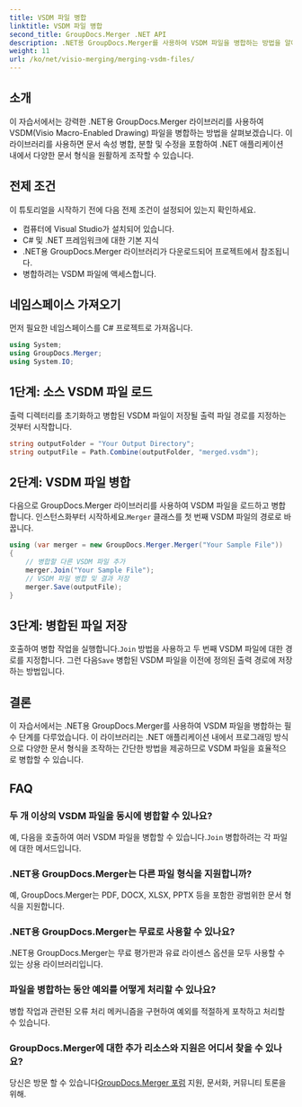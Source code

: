 ```yaml
---
title: VSDM 파일 병합
linktitle: VSDM 파일 병합
second_title: GroupDocs.Merger .NET API
description: .NET용 GroupDocs.Merger를 사용하여 VSDM 파일을 병합하는 방법을 알아보세요. 사용하기 쉬운 이 라이브러리로 문서 관리 작업을 단순화하세요.
weight: 11
url: /ko/net/visio-merging/merging-vsdm-files/
---
```

## 소개
이 자습서에서는 강력한 .NET용 GroupDocs.Merger 라이브러리를 사용하여 VSDM(Visio Macro-Enabled Drawing) 파일을 병합하는 방법을 살펴보겠습니다. 이 라이브러리를 사용하면 문서 속성 병합, 분할 및 수정을 포함하여 .NET 애플리케이션 내에서 다양한 문서 형식을 원활하게 조작할 수 있습니다.
## 전제 조건
이 튜토리얼을 시작하기 전에 다음 전제 조건이 설정되어 있는지 확인하세요.
- 컴퓨터에 Visual Studio가 설치되어 있습니다.
- C# 및 .NET 프레임워크에 대한 기본 지식
- .NET용 GroupDocs.Merger 라이브러리가 다운로드되어 프로젝트에서 참조됩니다.
- 병합하려는 VSDM 파일에 액세스합니다.

## 네임스페이스 가져오기
먼저 필요한 네임스페이스를 C# 프로젝트로 가져옵니다.
```csharp
using System; 
using GroupDocs.Merger;
using System.IO;
```
## 1단계: 소스 VSDM 파일 로드
출력 디렉터리를 초기화하고 병합된 VSDM 파일이 저장될 출력 파일 경로를 지정하는 것부터 시작합니다.
```csharp
string outputFolder = "Your Output Directory";
string outputFile = Path.Combine(outputFolder, "merged.vsdm");
```
## 2단계: VSDM 파일 병합
 다음으로 GroupDocs.Merger 라이브러리를 사용하여 VSDM 파일을 로드하고 병합합니다. 인스턴스화부터 시작하세요.`Merger` 클래스를 첫 번째 VSDM 파일의 경로로 바꿉니다.
```csharp
using (var merger = new GroupDocs.Merger.Merger("Your Sample File"))
{
    // 병합할 다른 VSDM 파일 추가
    merger.Join("Your Sample File");
    // VSDM 파일 병합 및 결과 저장
    merger.Save(outputFile);
}
```
## 3단계: 병합된 파일 저장
호출하여 병합 작업을 실행합니다.`Join` 방법을 사용하고 두 번째 VSDM 파일에 대한 경로를 지정합니다. 그런 다음`Save` 병합된 VSDM 파일을 이전에 정의된 출력 경로에 저장하는 방법입니다.

## 결론
이 자습서에서는 .NET용 GroupDocs.Merger를 사용하여 VSDM 파일을 병합하는 필수 단계를 다루었습니다. 이 라이브러리는 .NET 애플리케이션 내에서 프로그래밍 방식으로 다양한 문서 형식을 조작하는 간단한 방법을 제공하므로 VSDM 파일을 효율적으로 병합할 수 있습니다.

## FAQ
### 두 개 이상의 VSDM 파일을 동시에 병합할 수 있나요?
 예, 다음을 호출하여 여러 VSDM 파일을 병합할 수 있습니다.`Join` 병합하려는 각 파일에 대한 메서드입니다.
### .NET용 GroupDocs.Merger는 다른 파일 형식을 지원합니까?
예, GroupDocs.Merger는 PDF, DOCX, XLSX, PPTX 등을 포함한 광범위한 문서 형식을 지원합니다.
### .NET용 GroupDocs.Merger는 무료로 사용할 수 있나요?
.NET용 GroupDocs.Merger는 무료 평가판과 유료 라이센스 옵션을 모두 사용할 수 있는 상용 라이브러리입니다.
### 파일을 병합하는 동안 예외를 어떻게 처리할 수 있나요?
병합 작업과 관련된 오류 처리 메커니즘을 구현하여 예외를 적절하게 포착하고 처리할 수 있습니다.
### GroupDocs.Merger에 대한 추가 리소스와 지원은 어디서 찾을 수 있나요?
 당신은 방문 할 수 있습니다[GroupDocs.Merger 포럼](https://forum.groupdocs.com/c/merger/32) 지원, 문서화, 커뮤니티 토론을 위해.